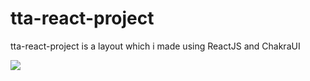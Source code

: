 # tta-react-project
<p>tta-react-project is a layout which i made using ReactJS and ChakraUI</p>
<img src="https://i.postimg.cc/fRNDgBFL/Screenshot-270.png"/>
